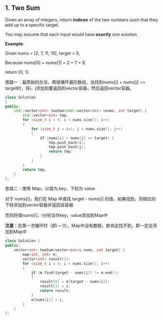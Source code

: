 ## 1. Two Sum

Given an array of integers, return **indices** of the two numbers such that they add up to a specific target.

You may assume that each input would have **exactly** one solution.

**Example**:

Given nums = [2, 7, 11, 15], target = 9,

Because nums[0] + nums[1] = 2 + 7 = 9,

return [0, 1].

思路一：最原始的办法，两层循环遍历数组，当找到nums[i] + nums[j] == target时，将i，j添加到要返回的vector容器，然后返回vector容器。

```c++
class Solution
{
public:
	std::vector<int> twoSum(std::vector<int> &nums, int target) {
		std::vector<int> tmp;
		for (size_t i = 0; i < nums.size(); i++)
		{
			for (size_t j = i+1; j < nums.size(); j++)
			{
				if (nums[i] + nums[j] == target) {
					tmp.push_back(i);
					tmp.push_back(j);
					return tmp;
				}
			}
		}
		return tmp;
	}
};
```
思路二：使用 Map，以值为 key，下标为 value

对于 nums[i]，我们在 Map 中查找 target - nums[i] 的值，如果找到，则相应的下标添加到vector容器并返回该容器

否则将值nums[i]，i分别当作key，value添加到Map中

**注意**：在第一次循环时（即i = 0），Map中没有数据，故肯定找不到，即一定会添加到Map中

```c++
class Solution {
public:
	vector<int> twoSum(vector<int>& nums, int target) {
		map<int, int> m;
		vector<int> result(2);
		for (size_t i = 0; i < nums.size(); i++)
		{
			if (m.find(target - nums[i]) != m.end())
			{
				result[0] = m[target - nums[i]];
				result[1] = i;
				return result;
			}
			m[nums[i]] = i;
		}
	}
};
```


